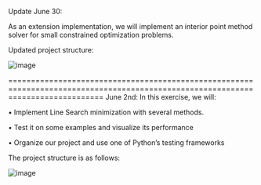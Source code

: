 Update June 30:

As an extension implementation, we will implement an interior point method solver for small constrained optimization problems.  

Updated project structure:

![image](https://github.com/user-attachments/assets/e2872a13-7368-4e2d-bf72-b2e9997f0e51)


=================================================================================================================================
June 2nd:
In this exercise, we will:

• Implement Line Search minimization with several methods. 

• Test it on some examples and visualize its performance 

• Organize our project and use one of Python’s testing frameworks 

The project structure is as follows:

![image](https://github.com/user-attachments/assets/e0ee07af-4f29-4b75-b695-1089fd06fcc7)





